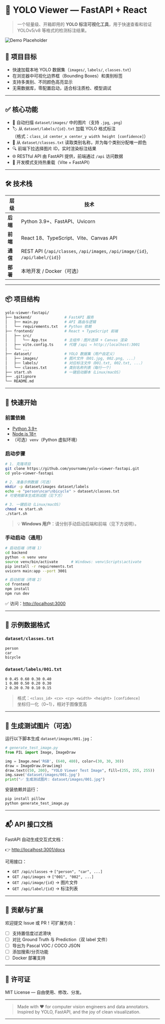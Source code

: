 
# 🧠 YOLO Viewer — FastAPI + React

> 一个轻量级、开箱即用的 **YOLO 标注可视化工具**，用于快速查看和验证 YOLOv5/v8 等格式的检测标注结果。

![Demo Placeholder](https://via.placeholder.com/640x480/1e1e1e/FFFFFF?text=YOLO+Viewer+Demo)

## 🎯 项目目标

- 快速加载本地 YOLO 数据集（`images/`, `labels/`, `classes.txt`）
- 在浏览器中可视化边界框（Bounding Boxes）和类别标签
- 支持多类别、不同颜色高亮显示
- 无需数据库，零配置启动，适合标注质检、模型调试

---

## ✅ 核心功能

- 📂 自动扫描 `dataset/images/` 中的图片（支持 `.jpg`, `.png`）
- 🏷️ 从 `dataset/labels/{id}.txt` 加载 YOLO 格式标注  
  （格式：`class_id center_x center_y width height [confidence]`）
- 🎨 从 `dataset/classes.txt` 读取类别名称，并为每个类别分配唯一颜色
- 🔍 前端下拉选择图片 ID，实时渲染标注结果
- 🌐 RESTful API 由 FastAPI 提供，前端通过 `/api` 访问数据
- 🚀 开发模式支持热重载（Vite + FastAPI）

---

## 🛠 技术栈

| 层级 | 技术 |
|------|------|
| **后端** | Python 3.9+、FastAPI、Uvicorn |
| **前端** | React 18、TypeScript、Vite、Canvas API |
| **通信** | REST API (`/api/classes`, `/api/images`, `/api/image/{id}`, `/api/label/{id}`) |
| **部署** | 本地开发 / Docker（可选） |

---

## 📦 项目结构

```bash
yolo-viewer-fastapi/
├── backend/               # FastAPI 服务
│   ├── main.py            # API 路由与逻辑
│   └── requirements.txt   # Python 依赖
├── frontend/              # React + TypeScript 前端
│   ├── src/
│   │   └── App.tsx        # 主组件：图片选择 + Canvas 渲染
│   ├── vite.config.ts     # 代理 /api → http://localhost:3001
│   └── ...
├── dataset/               # YOLO 数据集（用户自定义）
│   ├── images/            # 图片文件（001.jpg, 002.png, ...）
│   ├── labels/            # 对应标注文件（001.txt, 002.txt, ...）
│   └── classes.txt        # 类别名称列表（每行一个）
├── start.sh               # 一键启动脚本（Linux/macOS）
├── .gitignore
└── README.md
```

---

## 🚀 快速开始

### 前置依赖

- [Python 3.9+](https://www.python.org/)
- [Node.js 18+](https://nodejs.org/)
- （可选）`venv`（Python 虚拟环境）

### 启动步骤

```bash
# 1. 克隆项目
git clone https://github.com/yourname/yolo-viewer-fastapi.git
cd yolo-viewer-fastapi

# 2. 准备示例数据（可选）
mkdir -p dataset/images dataset/labels
echo -e "person\ncar\nbicycle" > dataset/classes.txt
# 可使用脚本生成测试图（见下方）

# 3. 一键启动（Linux/macOS）
chmod +x start.sh
./start.sh
```

> 💡 **Windows 用户**：请分别手动启动后端和前端（见下方说明）。

### 手动启动（通用）

```bash
# 启动后端（终端 1）
cd backend
python -m venv venv
source venv/bin/activate      # Windows: venv\Scripts\activate
pip install -r requirements.txt
uvicorn main:app --port 3001

# 启动前端（终端 2）
cd frontend
npm install
npm run dev
```

✅ 访问：[http://localhost:3000](http://localhost:3000)

---

## 📝 示例数据格式

### `dataset/classes.txt`
```txt
person
car
bicycle
```

### `dataset/labels/001.txt`
```txt
0 0.45 0.60 0.30 0.40
1 0.80 0.50 0.20 0.30
2 0.20 0.70 0.10 0.15
```

> 格式：`<class_id> <cx> <cy> <width> <height> [confidence]`  
> 坐标归一化（0~1），相对于图像宽高

---

## 🧪 生成测试图片（可选）

运行以下脚本生成 `dataset/images/001.jpg`：

```python
# generate_test_image.py
from PIL import Image, ImageDraw

img = Image.new('RGB', (640, 480), color=(30, 30, 30))
draw = ImageDraw.Draw(img)
draw.text((50, 200), "YOLO Viewer Test Image", fill=(255, 255, 255))
img.save('dataset/images/001.jpg')
print("✅ 生成测试图片: dataset/images/001.jpg")
```

安装依赖并运行：
```bash
pip install pillow
python generate_test_image.py
```

---

## 📬 API 接口文档

FastAPI 自动生成交互式文档：

👉 [http://localhost:3001/docs](http://localhost:3001/docs)

可用接口：
- `GET /api/classes` → `["person", "car", ...]`
- `GET /api/images` → `["001", "002", ...]`
- `GET /api/image/{id}` → 图片文件
- `GET /api/label/{id}` → 标注列表

---

## 🤝 贡献与扩展

欢迎提交 Issue 或 PR！可扩展方向：

- [ ] 支持置信度过滤滑块
- [ ] 对比 Ground Truth 与 Prediction（双 label 文件）
- [ ] 导出为 Pascal VOC / COCO JSON
- [ ] 添加搜索/分页功能
- [ ] Docker 部署支持

---

## 📄 许可证

MIT License — 自由使用、修改、分发。

---

> Made with ❤️ for computer vision engineers and data annotators.  
> Inspired by YOLO, FastAPI, and the joy of clean visualization.

--- 
